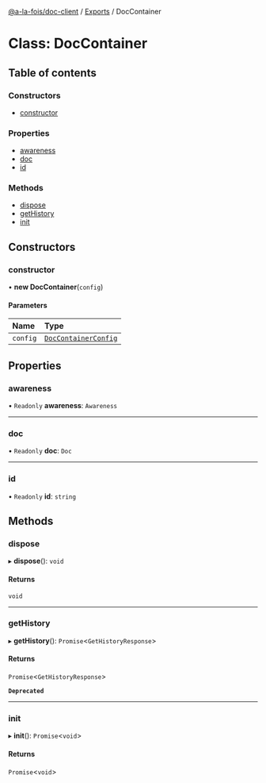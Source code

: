 [@a-la-fois/doc-client](../README.md) / [Exports](../modules.md) / DocContainer

# Class: DocContainer

## Table of contents

### Constructors

- [constructor](DocContainer.md#constructor)

### Properties

- [awareness](DocContainer.md#awareness)
- [doc](DocContainer.md#doc)
- [id](DocContainer.md#id)

### Methods

- [dispose](DocContainer.md#dispose)
- [getHistory](DocContainer.md#gethistory)
- [init](DocContainer.md#init)

## Constructors

### constructor

• **new DocContainer**(`config`)

#### Parameters

| Name | Type |
| :------ | :------ |
| `config` | [`DocContainerConfig`](../modules.md#doccontainerconfig) |

## Properties

### awareness

• `Readonly` **awareness**: `Awareness`

___

### doc

• `Readonly` **doc**: `Doc`

___

### id

• `Readonly` **id**: `string`

## Methods

### dispose

▸ **dispose**(): `void`

#### Returns

`void`

___

### getHistory

▸ **getHistory**(): `Promise`<`GetHistoryResponse`\>

#### Returns

`Promise`<`GetHistoryResponse`\>

**`Deprecated`**

___

### init

▸ **init**(): `Promise`<`void`\>

#### Returns

`Promise`<`void`\>
